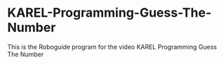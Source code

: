 # KAREL-Programming-Guess-The-Number
This is the Roboguide program for the video KAREL Programming Guess The Number
